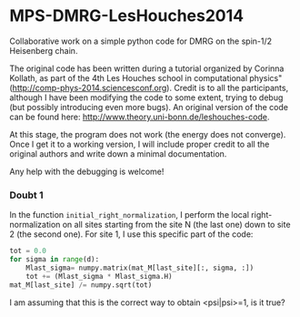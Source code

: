 MPS-DMRG-LesHouches2014
=======================

Collaborative work on a simple python code for DMRG on the spin-1/2 Heisenberg chain.

The original code has been written during a tutorial organized by Corinna Kollath, as part of the 4th Les Houches school in computational physics" (http://comp-phys-2014.sciencesconf.org).
Credit is to all the participants, although I have been modifying the code to some extent, trying to debug (but possibly introducing even more bugs).
An original version of the code can be found here: http://www.theory.uni-bonn.de/leshouches-code.

At this stage, the program does not work (the energy does not converge).
Once I get it to a working version, I will include proper credit to all the original authors and write down a minimal documentation.

Any help with the debugging is welcome!

### Doubt 1
In the function `initial_right_normalization`, I perform the local right-normalization on all sites starting from the site N (the last one) down to site 2 (the second one). For site 1, I use this specific part of the code:
```python
tot = 0.0
for sigma in range(d):
    Mlast_sigma= numpy.matrix(mat_M[last_site][:, sigma, :])
    tot += (Mlast_sigma * Mlast_sigma.H)
mat_M[last_site] /= numpy.sqrt(tot)
```
I am assuming that this is the correct way to obtain <psi|psi>=1, is it true?
